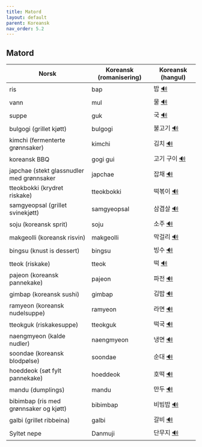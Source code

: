 ```yaml
---
title: Matord
layout: default
parent: Koreansk
nav_order: 5.2
---
```


## Matord

<table>
  <thead>
    <tr>
      <th>Norsk</th>
      <th>Koreansk (romanisering)</th>
      <th>Koreansk (hangul)</th>
    </tr>
  </thead>
  <tbody>
    <tr>
      <td>ris</td>
      <td>bap</td>
      <td>밥 <a href="https://papago.naver.com/?sk=ko&tk=en&st=%EB%B0%A5" target="_blank" rel="noopener noreferrer">🔊</a></td>
    </tr>
    <tr>
      <td>vann</td>
      <td>mul</td>
      <td>물 <a href="https://papago.naver.com/?sk=ko&tk=en&st=%EB%AC%BC" target="_blank" rel="noopener noreferrer">🔊</a></td>
    </tr>
    <tr>
      <td>suppe</td>
      <td>guk</td>
      <td>국 <a href="https://papago.naver.com/?sk=ko&tk=en&st=%EA%B5%AD" target="_blank" rel="noopener noreferrer">🔊</a></td>
    </tr>
    <tr>
      <td>bulgogi (grillet kjøtt)</td>
      <td>bulgogi</td>
      <td>불고기 <a href="https://papago.naver.com/?sk=ko&tk=en&st=%EB%B6%88%EA%B3%A0%EA%B8%B0" target="_blank" rel="noopener noreferrer">🔊</a></td>
    </tr>
    <tr>
      <td>kimchi (fermenterte grønnsaker)</td>
      <td>kimchi</td>
      <td>김치 <a href="https://papago.naver.com/?sk=ko&tk=en&st=%EA%B9%80%EC%B9%98" target="_blank" rel="noopener noreferrer">🔊</a></td>
    </tr>
    <tr>
      <td>koreansk BBQ</td>
      <td>gogi gui</td>
      <td>고기 구이 <a href="https://papago.naver.com/?sk=ko&tk=en&st=%EA%B3%A0%EA%B8%B0%20%EA%B5%AC%EC%9D%B4" target="_blank" rel="noopener noreferrer">🔊</a></td>
    </tr>
    <tr>
      <td>japchae (stekt glassnudler med grønnsaker</td>
      <td>japchae</td>
      <td>잡채 <a href="https://papago.naver.com/?sk=ko&tk=en&st=%EC%9E%A1%EC%B1%84" target="_blank" rel="noopener noreferrer">🔊</a></td>
    </tr>
    <tr>
      <td>tteokbokki (krydret riskake)</td>  
      <td>tteokbokki</td>
      <td>떡볶이 <a href="https://papago.naver.com/?sk=ko&tk=en&st=%EB%96%A1%EB%B3%B6%EC%9D%B4" target="_blank" rel="noopener noreferrer">🔊</a></td>
    </tr>
    <tr>
      <td>samgyeopsal (grillet svinekjøtt)</td>  
      <td>samgyeopsal</td>
      <td>삼겹살 <a href="https://papago.naver.com/?sk=ko&tk=en&st=%EC%82%BC%EA%B2%B9%EC%82%B4" target="_blank" rel="noopener noreferrer">🔊</a></td>
    </tr>
    <tr>
      <td>soju (koreansk sprit)</td>
      <td>soju</td>
      <td>소주 <a href="https://papago.naver.com/?sk=ko&tk=en&st=%EC%86%8C%EC%A3%BC" target="_blank" rel="noopener noreferrer">🔊</a></td>
    </tr>
    <tr>
      <td>makgeolli (koreansk risvin)</td>
      <td>makgeolli</td>
      <td>막걸리 <a href="https://papago.naver.com/?sk=ko&tk=en&st=%EB%A7%89%EA%B1%B8%EB%A6%AC" target="_blank" rel="noopener noreferrer">🔊</a></td>
    </tr>
    <tr>
      <td>bingsu (knust is dessert)</td>
      <td>bingsu</td>
      <td>빙수 <a href="https://papago.naver.com/?sk=ko&tk=en&st=%EB%B9%99%EC%88%98" target="_blank" rel="noopener noreferrer">🔊</a></td>
    </tr>
    <tr>
      <td>tteok (riskake)</td>
      <td>tteok</td>
      <td>떡 <a href="https://papago.naver.com/?sk=ko&tk=en&st=%EB%96%A1" target="_blank" rel="noopener noreferrer">🔊</a></td>
    </tr>
    <tr>
      <td>pajeon (koreansk pannekake)</td>
      <td>pajeon</td>
      <td>파전 <a href="https://papago.naver.com/?sk=ko&tk=en&st=%ED%8C%8C%EC%A0%84" target="_blank" rel="noopener noreferrer">🔊</a></td>
    </tr>
    <tr>
      <td>gimbap (koreansk sushi)</td>
      <td>gimbap</td>
      <td>김밥 <a href="https://papago.naver.com/?sk=ko&tk=en&st=%EA%B9%80%EB%B0%A5" target="_blank" rel="noopener noreferrer">🔊</a></td>
    </tr>
    <tr>
      <td>ramyeon (koreansk nudelsuppe)</td>
      <td>ramyeon</td>
      <td>라면 <a href="https://papago.naver.com/?sk=ko&tk=en&st=%EB%9D%BC%EB%A9%B4" target="_blank" rel="noopener noreferrer">🔊</a></td>
    </tr>
    <tr>
      <td>tteokguk (riskakesuppe)</td>
      <td>tteokguk</td>
      <td>떡국 <a href="https://papago.naver.com/?sk=ko&tk=en&st=%EB%96%A1%EA%B5%AD" target="_blank" rel="noopener noreferrer">🔊</a></td>
    </tr>
    <tr>
      <td>naengmyeon (kalde nudler)</td>
      <td>naengmyeon</td>
      <td>냉면 <a href="https://papago.naver.com/?sk=ko&tk=en&st=%EB%83%89%EB%A9%B4" target="_blank" rel="noopener noreferrer">🔊</a></td>
    </tr>
    <tr>
      <td>soondae (koreansk blodpølse)</td>
      <td>soondae</td>
      <td>순대 <a href="https://papago.naver.com/?sk=ko&tk=en&st=%EC%88%9C%EB%8C%80" target="_blank" rel="noopener noreferrer">🔊</a></td>
    </tr>
    <tr>
      <td>hoeddeok (søt fylt pannekake)</td>
      <td>hoeddeok</td>
      <td>호떡 <a href="https://papago.naver.com/?sk=ko&tk=en&st=%ED%98%B8%EB%96%A1" target="_blank" rel="noopener noreferrer">🔊</a></td>
    </tr>
    <tr>
      <td>mandu (dumplings)</td>
      <td>mandu</td>
      <td>만두 <a href="https://papago.naver.com/?sk=ko&tk=en&st=%EB%A7%8C%EB%91%90" target="_blank" rel="noopener noreferrer">🔊</a></td>
    </tr>
    <tr>
      <td>bibimbap (ris med grønnsaker og kjøtt)</td>
      <td>bibimbap</td>
      <td>비빔밥 <a href="https://papago.naver.com/?sk=ko&tk=en&st=%EB%B9%84%EB%B9%94%EB%B0%A5" target="_blank" rel="noopener noreferrer">🔊</a></td>
    </tr>
    <tr>
      <td>galbi (grillet ribbeina)</td>
      <td>galbi</td>
      <td>갈비 <a href="https://papago.naver.com/?sk=ko&tk=en&st=%EA%B0%88%EB%B9%84" target="_blank" rel="noopener noreferrer">🔊</a></td>
    </tr>
    <tr>
      <td>Syltet nepe</td>
      <td>Danmuji</td>
      <td>단무지 <a href="https://papago.naver.com/?sk=ko&tk=en&st=%EB%8B%A8%EB%AC%B4%EC%A7%80" target="_blank" rel="noopener noreferrer">🔊</a></td>
    </tr>
  </tbody>
</table>
